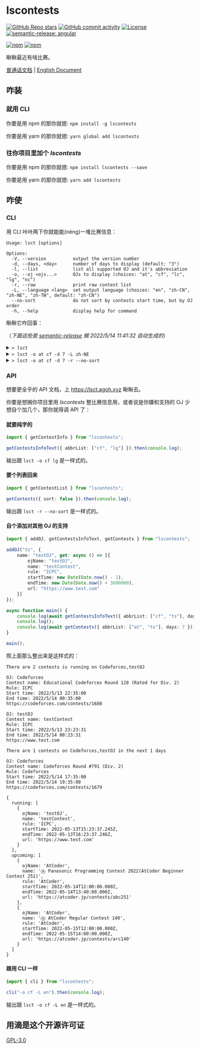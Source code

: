 # lscontests

[![GitHub Repo stars](https://img.shields.io/github/stars/StableAgOH/lscontests?style=social)](https://github.com/StableAgOH/lscontests)
[![GitHub commit activity](https://img.shields.io/github/commit-activity/m/StableAgOH/lscontests?logo=github)](https://github.com/StableAgOH/lscontests)
[![License](https://img.shields.io/github/license/StableAgOH/lscontests)](https://github.com/StableAgOH/lscontests)
[![semantic-release: angular](https://img.shields.io/badge/semantic--release-angular-e10079?logo=semantic-release)](https://github.com/semantic-release/semantic-release)

[![npm](https://img.shields.io/npm/v/lscontests?logo=npm)](https://www.npmjs.com/package/lscontests)
[![npm](https://img.shields.io/npm/dw/lscontests?logo=npm)](https://www.npmjs.com/package/lscontests)

瞅瞅最近有啥比赛。

[普通话文档](./README-zh-CN.md) | [English Document](./README.md)

## 咋装

### 就用 CLI

你要是用 npm 的那你就摁: `npm install -g lscontests`

你要是用 yarn 的那你就摁: `yarn global add lscontests`

### 往你项目里加个 *lscontests*

你要是用 npm 的那你就摁: `npm install lscontests --save`

你要是用 yarn 的那你就摁: `yarn add lscontests`

## 咋使

### CLI

用 CLI 咔咔两下你就能能(nèng)一堆比赛信息：

<!-- block_help begin -->
```text
Usage: lsct [options]

Options:
  -V, --version          output the version number
  -d, --days, <day>      number of days to display (default: "3")
  -l, --list             list all supported OJ and it's abbreviation
  -o, --oj <ojs...>      OJs to display (choices: "at", "cf", "lc", "lg", "nc")
  -r, --raw              print raw contest list
  -L, --language <lang>  set output language (choices: "en", "zh-CN", "zh-NE", "zh-TW", default: "zh-CN")
  --no-sort              do not sort by contests start time, but by OJ order
  -h, --help             display help for command
```
<!-- block_help end -->

瞅瞅它咋回事：

<!-- block_cli begin -->
（*下面这些是 [semantic-release](https://github.com/semantic-release/semantic-release) 搁 2022/5/14 11:41:32 自动生成的*）

<details>
<summary> <code>> lsct </code> </summary>

```text
在 AtCoder,Codeforces,LeetCode,Luogu,NowCoder 上有 2 场正在进行的比赛

比赛平台: NowCoder
比赛名称：牛客竞赛博弈专题班 Sprague-Grundy 函数（SG 函数、图游戏、Nim 和）
赛制: ICPC
开始时间: 2022/5/13 12:00:00
结束时间: 2022/5/21 21:00:00
https://ac.nowcoder.com/acm/contest/34655

比赛平台: NowCoder
比赛名称: 2022 图论班第一章图匹配例题与习题
赛制: ICPC
开始时间: 2022/5/13 14:00:00
结束时间: 2022/5/30 16:00:00
https://ac.nowcoder.com/acm/contest/34649

接下来的 3 天内在 AtCoder,Codeforces,LeetCode,Luogu,NowCoder 上有 10 场比赛

比赛平台: NowCoder
比赛名称：第二届天元编程邀请赛（提高组）
赛制: IOI
开始时间: 2022/5/14 12:30:00
结束时间: 2022/5/14 17:00:00
https://ac.nowcoder.com/acm/contest/33335

比赛平台: NowCoder
比赛名称：第二届天元编程邀请赛（普及组）
赛制: IOI
开始时间: 2022/5/14 12:30:00
结束时间: 2022/5/14 16:00:00
https://ac.nowcoder.com/acm/contest/33341

比赛平台: NowCoder
比赛名称：第十八届西南科技大学 ACM 程序设计竞赛（同步赛）
赛制: ICPC
开始时间: 2022/5/14 13:00:00
结束时间: 2022/5/14 18:00:00
https://ac.nowcoder.com/acm/contest/33540

比赛平台: Luogu
比赛名称: 【LGR-109】洛谷 5 月月赛 II & Windy Round 6
赛制: IOI
开始时间: 2022/5/14 14:00:00
结束时间: 2022/5/14 18:00:00
https://www.luogu.com.cn/contest/68326

比赛平台: Codeforces
比赛名称: Codeforces Round #791 (Div. 2)
赛制: Codeforces
开始时间: 2022/5/14 17:35:00
结束时间: 2022/5/14 19:35:00
https://codeforces.com/contests/1679

比赛平台: AtCoder
比赛名称: Ⓐ Panasonic Programming Contest 2022 (AtCoder Beginner Contest 251)
赛制: AtCoder
开始时间: 2022/5/14 20:00:00
结束时间: 2022/5/14 21:40:00
https://atcoder.jp/contests/abc251

比赛平台: LeetCode
比赛名称: Biweekly Contest 78
赛制: AtCoder
开始时间: 2022/5/14 22:30:00
结束时间: 2022/5/15 00:00:00
https://leetcode.com/contest/biweekly-contest-78

比赛平台: LeetCode
比赛名称: Weekly Contest 293
赛制: AtCoder
开始时间: 2022/5/15 10:30:00
结束时间: 2022/5/15 12:00:00
https://leetcode.com/contest/weekly-contest-293

比赛平台: Luogu
比赛名称: 「WHOI」Round 1
赛制: IOI
开始时间: 2022/5/15 14:00:00
结束时间: 2022/5/15 18:00:00
https://www.luogu.com.cn/contest/67377

比赛平台: AtCoder
比赛名称: Ⓐ AtCoder Regular Contest 140
赛制: AtCoder
开始时间: 2022/5/15 20:00:00
结束时间: 2022/5/15 22:00:00
https://atcoder.jp/contests/arc140
```

</details>

<details>
<summary> <code>> lsct -o at cf -d 7 -L zh-NE</code> </summary>

```text
这前搁 AtCoder,Codeforces 上没比赛打

之后 7 天搁 AtCoder,Codeforces 上拢共 3 场比赛

搁哪: Codeforces
叫啥: Codeforces Round #791 (Div. 2)
怎么个整法: Codeforces
啥前开始: 2022/5/14 17:35:00
多前完事: 2022/5/14 19:35:00
https://codeforces.com/contests/1679

搁哪: AtCoder
叫啥: Ⓐ Panasonic Programming Contest 2022 (AtCoder Beginner Contest 251)
怎么个整法: AtCoder
啥前开始: 2022/5/14 20:00:00
多前完事: 2022/5/14 21:40:00
https://atcoder.jp/contests/abc251

搁哪: AtCoder
叫啥: Ⓐ AtCoder Regular Contest 140
怎么个整法: AtCoder
啥前开始: 2022/5/15 20:00:00
多前完事: 2022/5/15 22:00:00
https://atcoder.jp/contests/arc140
```

</details>

<details>
<summary> <code>> lsct -o at cf -d 7 -r --no-sort</code> </summary>

```json
{
  "running": [],
  "upcoming": [
    {
      "ojName": "AtCoder",
      "name": "Ⓐ Panasonic Programming Contest 2022(AtCoder Beginner Contest 251)",
      "rule": "AtCoder",
      "startTime": "2022-05-14T12:00:00.000Z",
      "endTime": "2022-05-14T13:40:00.000Z",
      "url": "https://atcoder.jp/contests/abc251"
    },
    {
      "ojName": "AtCoder",
      "name": "Ⓐ AtCoder Regular Contest 140",
      "rule": "AtCoder",
      "startTime": "2022-05-15T12:00:00.000Z",
      "endTime": "2022-05-15T14:00:00.000Z",
      "url": "https://atcoder.jp/contests/arc140"
    },
    {
      "ojName": "Codeforces",
      "name": "Codeforces Round #791 (Div. 2)",
      "rule": "Codeforces",
      "startTime": "2022-05-14T09:35:00.000Z",
      "endTime": "2022-05-14T11:35:00.000Z",
      "url": "https://codeforces.com/contests/1679"
    }
  ]
}
```

</details>
<!-- block_cli end -->

### API

想要更全乎的 API 文档，上 <https://lsct.agoh.xyz> 瞅瞅去。

你要是想搁你项目里用 *lscontests* 整比赛信息用，或者说是你嫌和支持的 OJ 少想自个加几个，那你就得调 API 了：

#### 就要纯字的

```typescript
import { getContestInfo } from "lscontests";

getContestsInfoText({ abbrList: ["cf", "lg"] }).then(console.log);
```

输出跟 `lsct -o cf lg` 是一样式的。

#### 要个列表回来

```typescript
import { getContestList } from "lscontests";

getContests({ sort: false }).then(console.log);
```

输出跟 `lsct -r --no-sort` 是一样式的。

#### 自个添加对其他 OJ 的支持

```typescript
import { addOJ, getContestsInfoText, getContests } from "lscontests";

addOJ("ts", {
    name: "testOJ", get: async () => [{
        ojName: "testOJ",
        name: "testContest",
        rule: "ICPC",
        startTime: new Date(Date.now() - 1),
        endTime: new Date(Date.now() + 3600000),
        url: "https://www.test.com"
    }]
});

async function main() {
    console.log(await getContestsInfoText({ abbrList: ["cf", "ts"], days: 1 }, "en"));
    console.log();
    console.log(await getContests({ abbrList: ["at", "ts"], days: 7 }));
}

main();
```

照上面那么整出来是这样式的：

```text
There are 2 contests is running on Codeforces,testOJ

OJ: Codeforces
Contest name: Educational Codeforces Round 128 (Rated for Div. 2)
Rule: ICPC
Start time: 2022/5/13 22:35:00
End time: 2022/5/14 00:35:00
https://codeforces.com/contests/1680

OJ: testOJ
Contest name: testContest
Rule: ICPC
Start time: 2022/5/13 23:23:31
End time: 2022/5/14 00:23:31
https://www.test.com

There are 1 contests on Codeforces,testOJ in the next 1 days

OJ: Codeforces
Contest name: Codeforces Round #791 (Div. 2)
Rule: Codeforces
Start time: 2022/5/14 17:35:00
End time: 2022/5/14 19:35:00
https://codeforces.com/contests/1679

{
  running: [
    {
      ojName: 'testOJ',
      name: 'testContest',
      rule: 'ICPC',
      startTime: 2022-05-13T15:23:37.245Z,
      endTime: 2022-05-13T16:23:37.246Z,
      url: 'https://www.test.com'
    }
  ],
  upcoming: [
    {
      ojName: 'AtCoder',
      name: 'Ⓐ Panasonic Programming Contest 2022(AtCoder Beginner Contest 251)',
      rule: 'AtCoder',
      startTime: 2022-05-14T12:00:00.000Z,
      endTime: 2022-05-14T13:40:00.000Z,
      url: 'https://atcoder.jp/contests/abc251'
    },
    {
      ojName: 'AtCoder',
      name: 'Ⓐ AtCoder Regular Contest 140',
      rule: 'AtCoder',
      startTime: 2022-05-15T12:00:00.000Z,
      endTime: 2022-05-15T14:00:00.000Z,
      url: 'https://atcoder.jp/contests/arc140'
    }
  ]
}
```

#### 跟用 CLI 一样

```typescript
import { cli } from "lscontests";

cli("-o cf -L en").then(console.log);
```

输出跟 `lsct -o cf -L en` 是一样式的。

## 用滴是这个开源许可证

[GPL-3.0](https://www.gnu.org/licenses/gpl-3.0.html)
